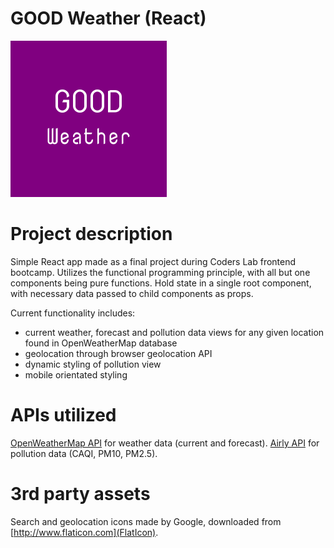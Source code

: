 # GOOD Weather (React)

<img width='250' height='250' src='images/good_weather_logo.png'>

# Project description
Simple React app made as a final project during Coders Lab frontend bootcamp.
Utilizes the functional programming principle, with all but one components being pure functions.
Hold state in a single root component, with necessary data passed to child components as props.

Current functionality includes:
<ul>
  <li>current weather, forecast and pollution data views for any given location found in OpenWeatherMap database</li>
  <li>geolocation through browser geolocation API</li>
  <li>dynamic styling of pollution view</li>
  <li>mobile orientated styling</li>
</ul>

# APIs utilized

[OpenWeatherMap API](https://openweathermap.org/api) for weather data (current and forecast).
[Airly API](https://airly.eu/pl/api/) for pollution data (CAQI, PM10, PM2.5).

# 3rd party assets
Search and geolocation icons made by Google, downloaded from [http://www.flaticon.com](FlatIcon).
